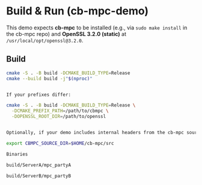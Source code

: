 # Build & Run (cb-mpc-demo)

This demo expects **cb-mpc** to be installed (e.g., via `sudo make install` in the cb-mpc repo)
and **OpenSSL 3.2.0 (static)** at `/usr/local/opt/openssl@3.2.0`.

## Build
```bash
cmake -S . -B build -DCMAKE_BUILD_TYPE=Release
cmake --build build -j"$(nproc)"


If your prefixes differ:

cmake -S . -B build -DCMAKE_BUILD_TYPE=Release \
  -DCMAKE_PREFIX_PATH=/path/to/cbmpc \
  -DOPENSSL_ROOT_DIR=/path/to/openssl


Optionally, if your demo includes internal headers from the cb-mpc source tree, set:

export CBMPC_SOURCE_DIR=$HOME/cb-mpc/src

Binaries

build/ServerA/mpc_partyA

build/ServerB/mpc_partyB
```
